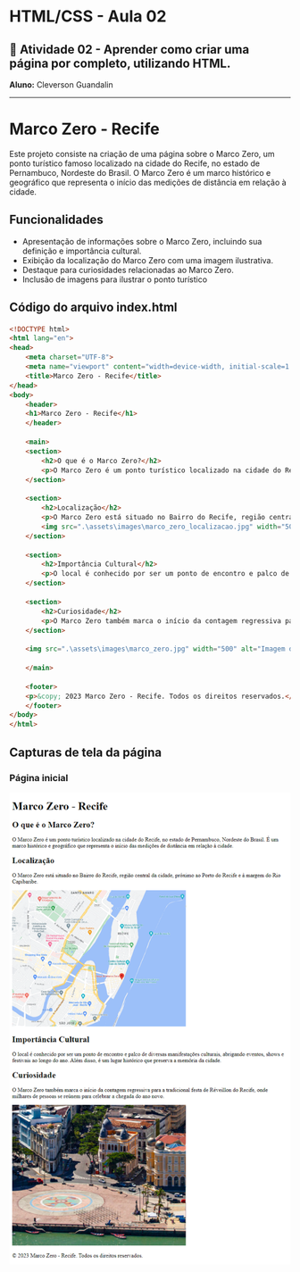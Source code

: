 # HTML/CSS  - Aula 02
## 📄 Atividade 02 - Aprender como criar uma página por completo, utilizando HTML. 
**Aluno:** Cleverson Guandalin

---
# Marco Zero - Recife
Este projeto consiste na criação de uma página sobre o Marco Zero, um ponto turístico famoso localizado na cidade do Recife, no estado de Pernambuco, Nordeste do Brasil. O Marco Zero é um marco histórico e geográfico que representa o início das medições de distância em relação à cidade.

## Funcionalidades
- Apresentação de informações sobre o Marco Zero, incluindo sua definição e importância cultural.
- Exibição da localização do Marco Zero com uma imagem ilustrativa.
- Destaque para curiosidades relacionadas ao Marco Zero.
- Inclusão de imagens para ilustrar o ponto turístico

## Código do arquivo index.html
```html
<!DOCTYPE html>
<html lang="en">
<head>
    <meta charset="UTF-8">
    <meta name="viewport" content="width=device-width, initial-scale=1.0">
    <title>Marco Zero - Recife</title>
</head>
<body>
    <header>
    <h1>Marco Zero - Recife</h1>
    </header>

    <main>
    <section>
        <h2>O que é o Marco Zero?</h2>
        <p>O Marco Zero é um ponto turístico localizado na cidade do Recife, no estado de Pernambuco, Nordeste do Brasil. É um marco histórico e geográfico que representa o início das medições de distância em relação à cidade.</p>
    </section>

    <section>
        <h2>Localização</h2>
        <p>O Marco Zero está situado no Bairro do Recife, região central da cidade, próximo ao Porto do Recife e à margem do Rio Capibaribe.</p>
        <img src=".\assets\images\marco_zero_localizacao.jpg" width="500" alt="Imagem da localização do Marco Zero">
    </section>

    <section>
        <h2>Importância Cultural</h2>
        <p>O local é conhecido por ser um ponto de encontro e palco de diversas manifestações culturais, abrigando eventos, shows e festivais ao longo do ano. Além disso, é um lugar histórico que preserva a memória da cidade.</p>
    </section>

    <section>
        <h2>Curiosidade</h2>
        <p>O Marco Zero também marca o início da contagem regressiva para a tradicional festa de Réveillon do Recife, onde milhares de pessoas se reúnem para celebrar a chegada do ano novo.</p>
    </section>

    <img src=".\assets\images\marco_zero.jpg" width="500" alt="Imagem do Marco Zero">

    </main>

    <footer>
    <p>&copy; 2023 Marco Zero - Recife. Todos os direitos reservados.</p>
    </footer>
</body>
</html>
```

## Capturas de tela da página
### Página inicial
<img src=".\RecifeIndex.png" width=800 alt="Recife Index">
